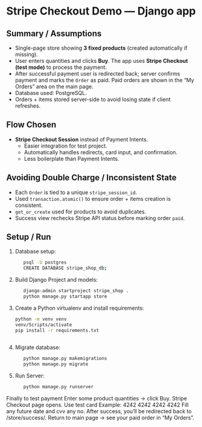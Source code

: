 # Stripe Checkout Demo — Django app

## Summary / Assumptions
- Single-page store showing **3 fixed products** (created automatically if missing).
- User enters quantities and clicks **Buy**. The app uses **Stripe Checkout (test mode)** to process the payment.
- After successful payment user is redirected back; server confirms payment and marks the `Order` as paid. Paid orders are shown in the “My Orders” area on the main page.
- Database used: PostgreSQL.
- Orders + items stored server-side to avoid losing state if client refreshes.

## Flow Chosen
- **Stripe Checkout Session** instead of Payment Intents.
  - Easier integration for test project.
  - Automatically handles redirects, card input, and confirmation.
  - Less boilerplate than Payment Intents.

## Avoiding Double Charge / Inconsistent State
- Each `Order` is tied to a unique `stripe_session_id`.
- Used `transaction.atomic()` to ensure order + items creation is consistent.
- `get_or_create` used for products to avoid duplicates.
- Success view rechecks Stripe API status before marking order `paid`.

## Setup / Run
1. Database setup:
   ```bash
      psql -U postgres
      CREATE DATABASE stripe_shop_db; 

2. Build Django Project and models:
   ```bash
      django-admin startproject stripe_shop .
      python manage.py startapp store 

3. Create a Python virtualenv and install requirements:
   ```bash
   python -m venv venv
   venv/Scripts/activate
   pip install -r requirements.txt
 
4. Migrate database:
   ```bash
      python manage.py makemigrations
      python manage.py migrate

5. Run Server:
   ```bash
      python manage.py runserver

Finally to test  payment Enter some product quantities → click Buy. Stripe Checkout page opens. Use test card Example: 4242 4242 4242 4242 Fill any future date and cvv any no. 
After success, you’ll be redirected back to /store/success/.
Return to main page → see your paid order in “My Orders”.